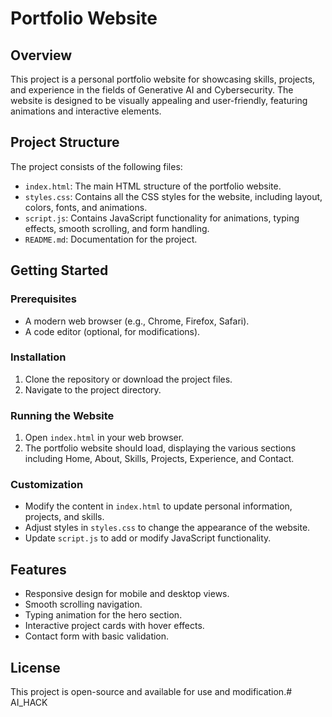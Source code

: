 # Portfolio Website

## Overview
This project is a personal portfolio website for showcasing skills, projects, and experience in the fields of Generative AI and Cybersecurity. The website is designed to be visually appealing and user-friendly, featuring animations and interactive elements.

## Project Structure
The project consists of the following files:

- `index.html`: The main HTML structure of the portfolio website.
- `styles.css`: Contains all the CSS styles for the website, including layout, colors, fonts, and animations.
- `script.js`: Contains JavaScript functionality for animations, typing effects, smooth scrolling, and form handling.
- `README.md`: Documentation for the project.

## Getting Started

### Prerequisites
- A modern web browser (e.g., Chrome, Firefox, Safari).
- A code editor (optional, for modifications).

### Installation
1. Clone the repository or download the project files.
2. Navigate to the project directory.

### Running the Website
1. Open `index.html` in your web browser.
2. The portfolio website should load, displaying the various sections including Home, About, Skills, Projects, Experience, and Contact.

### Customization
- Modify the content in `index.html` to update personal information, projects, and skills.
- Adjust styles in `styles.css` to change the appearance of the website.
- Update `script.js` to add or modify JavaScript functionality.

## Features
- Responsive design for mobile and desktop views.
- Smooth scrolling navigation.
- Typing animation for the hero section.
- Interactive project cards with hover effects.
- Contact form with basic validation.

## License
This project is open-source and available for use and modification.#   A I _ H A C K  
 